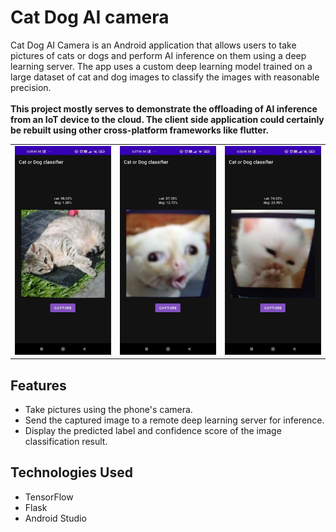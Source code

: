 # Cat Dog AI camera

Cat Dog AI Camera is an Android application that allows users to take pictures of cats or dogs and perform AI inference on them using a deep learning server. The app uses a custom deep learning model trained on a large dataset of cat and dog images to classify the images with reasonable precision.
<br>
<br>
<strong>This project mostly serves to demonstrate the offloading of AI inference from an IoT device to the cloud. The client side application could certainly be rebuilt using other cross-platform frameworks like flutter. </strong>

<table>
  <tr>
    <td><img src="screenshots/snapshot.jpg" alt="inference result" width="300"/></td>
    <td><img src="screenshots/s2.jpg" alt="inference result" width="300"/></td>
    <td><img src="screenshots/s3.jpg" alt="inference result" width="300"/></td>
  </tr>
</table>



## Features
- Take pictures using the phone's camera.
- Send the captured image to a remote deep learning server for inference.
- Display the predicted label and confidence score of the image classification result.



## Technologies Used
- TensorFlow
- Flask
- Android Studio

